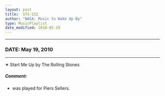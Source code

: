 ```yaml
---
layout: post
title:  STS-132
author: "NASA: Music to Wake Up By"
type: MusicPlaylist
date_modified: 2010-05-19
---
```


----
### DATE: May 19, 2010
----
✦ Start Me Up by The Rolling Stones

##### Comment:
* was played for Piers Sellers.
